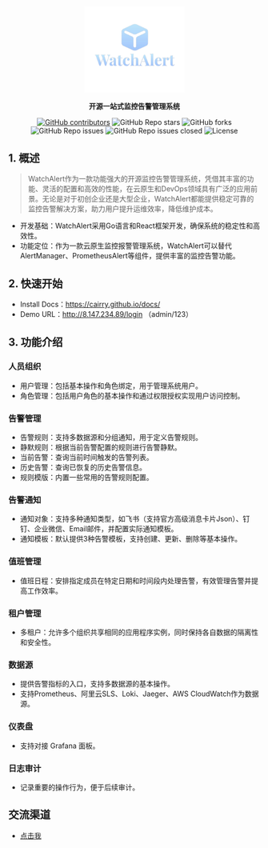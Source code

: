 
<p align="center">
  <a href="https://github.com/w8t-io/WatchAlert"> 
    <img src="WatchAlert.png" alt="cloud native monitoring" width="200" height="auto" /></a>
</p>

<p align="center">
  <b>开源一站式监控告警管理系统</b>
</p>

<p align="center">
<a href="https://github.com/w8t-io/WatchAlert/graphs/contributors">
  <img alt="GitHub contributors" src="https://img.shields.io/github/contributors-anon/w8t-io/WatchAlert"/></a>
<img alt="GitHub Repo stars" src="https://img.shields.io/github/stars/w8t-io/WatchAlert">
<img alt="GitHub forks" src="https://img.shields.io/github/forks/w8t-io/WatchAlert">
<img alt="GitHub Repo issues" src="https://img.shields.io/github/issues/w8t-io/WatchAlert">
<img alt="GitHub Repo issues closed" src="https://img.shields.io/github/issues-closed/w8t-io/WatchAlert">
<img alt="License" src="https://img.shields.io/badge/license-Apache--2.0-blue"/>

## 1. 概述
> WatchAlert作为一款功能强大的开源监控告警管理系统，凭借其丰富的功能、灵活的配置和高效的性能，在云原生和DevOps领域具有广泛的应用前景。无论是对于初创企业还是大型企业，WatchAlert都能提供稳定可靠的监控告警解决方案，助力用户提升运维效率，降低维护成本。
- 开发基础：WatchAlert采用Go语言和React框架开发，确保系统的稳定性和高效性。
- 功能定位：作为一款云原生监控报警管理系统，WatchAlert可以替代AlertManager、PrometheusAlert等组件，提供丰富的监控告警功能。

## 2. 快速开始
- Install Docs：https://cairry.github.io/docs/
- Demo URL：http://8.147.234.89/login
（admin/123）


## 3. 功能介绍
### 人员组织
- 用户管理：包括基本操作和角色绑定，用于管理系统用户。
- 角色管理：包括用户角色的基本操作和通过权限授权实现用户访问控制。

### 告警管理
- 告警规则：支持多数据源和分组通知，用于定义告警规则。
- 静默规则：根据当前告警配置的规则进行告警静默。
- 当前告警：查询当前时间触发的告警列表。
- 历史告警：查询已恢复的历史告警信息。
- 规则模版：内置一些常用的告警规则配置。

### 告警通知
- 通知对象：支持多种通知类型，如飞书（支持官方高级消息卡片Json）、钉钉、企业微信、Email邮件，并配置实际通知模板。
- 通知模板：默认提供3种告警模板，支持创建、更新、删除等基本操作。

### 值班管理
- 值班日程：安排指定成员在特定日期和时间段内处理告警，有效管理告警并提高工作效率。

### 租户管理
- 多租户：允许多个组织共享相同的应用程序实例，同时保持各自数据的隔离性和安全性。

### 数据源
- 提供告警指标的入口，支持多数据源的基本操作。
- 支持Prometheus、阿里云SLS、Loki、Jaeger、AWS CloudWatch作为数据源。

### 仪表盘
- 支持对接 Grafana 面板。

### 日志审计
- 记录重要的操作行为，便于后续审计。

## 交流渠道
- [点击我](https://cairry.github.io/docs/#%E4%BA%A4%E6%B5%81%E7%BE%A4-%E8%81%94%E7%B3%BB%E6%88%91)

